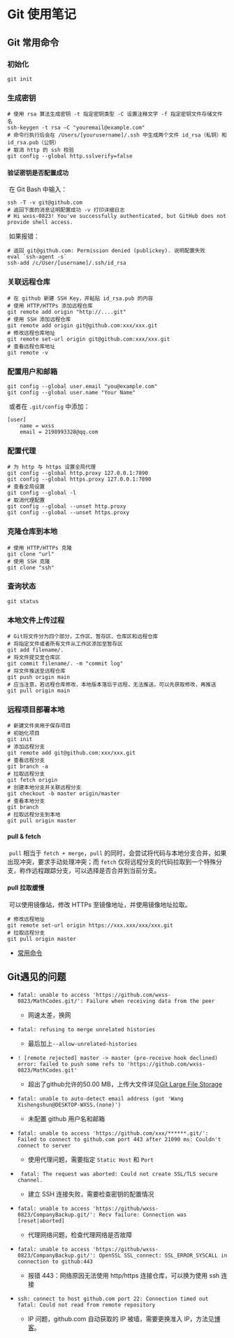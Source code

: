 # Git 使用笔记

## Git 常用命令

### 初始化

```shell
git init
```

### 生成密钥

```shell
# 使用 rsa 算法生成密钥 -t 指定密钥类型 -C 设置注释文字 -f 指定密钥文件存储文件名
ssh-keygen -t rsa –C "youremail@example.com"
# 命令行执行后会在 /Users/[yourusername]/.ssh 中生成两个文件 id_rsa（私钥）和 id_rsa.pub（公钥）
# 取消 http 的 ssh 校验
git config --global http.sslverify=false
```

#### 验证密钥是否配置成功

​	在 Git Bash 中输入：

```shell
ssh -T -v git@github.com
# 返回下面的消息证明配置成功 -v 打印详细日志
# Hi wxss-0823! You've successfully authenticated, but GitHub does not provide shell access.
```

​	如果报错：

```shell
# 返回 git@github.com: Permission denied (publickey). 说明配置失败
eval `ssh-agent -s`
ssh-add /c/User/[username]/.ssh/id_rsa
```

### 关联远程仓库

```shell
# 在 github 新建 SSH Key，并粘贴 id_rsa.pub 的内容
# 使用 HTTP/HTTPs 添加远程仓库
git remote add origin "http://....git"
# 使用 SSH 添加远程仓库
git remote add origin git@github.com:xxx/xxx.git
# 修改远程仓库地址
git remote set-url origin git@github.com:xxx/xxx.git
# 查看远程仓库地址
git remote -v
```

### 配置用户和邮箱

```shell
git config --global user.email "you@example.com"  
git config --global user.name "Your Name"
```

​	或者在 `.git/config` 中添加：

```text
[user]
	name = wxss
	email = 2198993328@qq.com
```

### 配置代理

```shell
# 为 http 与 https 设置全局代理
git config --global http.proxy 127.0.0.1:7890
git config --global https.proxy 127.0.0.1:7890
# 查看全局设置
git config --global -l
# 取消代理配置
git config --global --unset http.proxy
git config --global --unset https.proxy
```

### 克隆仓库到本地

```shell
# 使用 HTTP/HTTPs 克隆
git clone "url"
# 使用 SSH 克隆
git clone "ssh"
```

### 查询状态

```shell
git status
```

### 本地文件上传过程

```shell
# Git将文件分为四个部分，工作区、暂存区、仓库区和远程仓库
# 将指定文件或者所有文件从工作区添加至暂存区
git add filename/.
# 将文件提交至仓库区
git commit filename/. -m "commit log"
# 将文件推送至远程仓库
git push origin main
# 应当注意，若远程仓库修改，本地版本落后于远程，无法推送，可以先获取修改，再推送
git pull origin main
```

### 远程项目部署本地

```shell
# 新建文件夹用于保存项目
# 初始化项目
git init
# 添加远程分支
git remote add git@github.com:xxx/xxx.git
# 查看远程分支
git branch -a
# 拉取远程分支
git fetch origin
# 创建本地分支并关联远程分支
git checkout -b master origin/master
# 查看本地分支
git branch
# 拉取远程分支到本地
git pull origin master
```

#### pull & fetch	

​	`pull` 相当于 `fetch + merge`，`pull` 的同时，会尝试将代码与本地分支合并，如果出现冲突，要求手动处理冲突；而 `fetch` 仅将远程分支的代码拉取到一个特殊分支，称作远程跟踪分支，可以选择是否合并到当前分支。

#### pull 拉取缓慢

​	可以使用镜像站，修改 HTTPs 至镜像地址，并使用镜像地址拉取。

```shell
# 修改远程地址
git remote set-url origin https://xxx.xxx/xxx/xxx.git
# 拉取远程分支
git pull origin master
```

- [常用命令](https://www.runoob.com/git/git-basic-operations.html)

## Git遇见的问题

- `fatal: unable to access 'https://github.com/wxss-0823/MathCodes.git/': Failure when receiving data from the peer`
  - 网速太差，换网
- `fatal: refusing to merge unrelated histories`
  - 最后加上`--allow-unrelated-histories`
- `! [remote rejected] master -> master (pre-receive hook declined)`
  `error: failed to push some refs to 'https://github.com/wxss-0823/MathCodes.git'`
  - 超出了github允许的50.00 MB，上传大文件详见[Git Large File Storage](https://git-lfs.github.com. )
- `fatal: unable to auto-detect email address (got 'Wang Xishengshun@DESKTOP-WXSS.(none)')`
  - 未配置 github 用户名和邮箱
- `fatal: unable to access 'https://github.com/xxx/******.git/': Failed to connect to github.com port 443 after 21090 ms: Couldn't connect to server`
  - 使用代理问题，需要指定 `Static Host` 和 `Port`
- ` fatal: The request was aborted: Could not create SSL/TLS secure channel.`
  - 建立 SSH 连接失败，需要检查密钥的配置情况
- `fatal: unable to access 'https://github/wxss-0823/CompanyBackup.git/': Recv failure: Connection was [reset|aborted]`
  - 代理网络问题，检查代理网络是否故障
- `fatal: unable to access 'https://github/wxss-0823/CompanyBackup.git/': OpenSSL SSL_connect: SSL_ERROR_SYSCALL in connection to github:443`
  - 报错 443：网络原因无法使用 http/https 连接仓库，可以换为使用 ssh 连接

- `ssh: connect to host github.com port 22: Connection timed out fatal: Could not read from remote repository` 
	- IP 问题，github.com 自动获取的 IP 被墙，需要更换准入 IP，方法见[博客](https://blog.csdn.net/qq_44985985/article/details/124178193?ops_request_misc=%257B%2522request%255Fid%2522%253A%2522167401535916800192261017%2522%252C%2522scm%2522%253A%252220140713.130102334..%2522%257D&request_id=167401535916800192261017&biz_id=0&utm_medium=distribute.pc_search_result.none-task-blog-2~all~top_positive~default-1-124178193-null-null.142%5Ev71%5Ewechat,201%5Ev4%5Eadd_ask&utm_term=ping%20github.com%E8%AF%B7%E6%B1%82%E8%B6%85%E6%97%B6&spm=1018.2226.3001.4187)。
